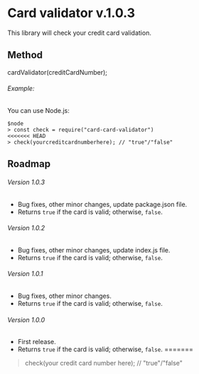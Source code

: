 # Card validator v.1.0.3

This library will check your credit card validation.

## Method

cardValidator(creditCardNumber);

###### Example:

You can use Node.js:

```
$node
> const check = require("card-card-validator")
<<<<<<< HEAD
> check(yourcreditcardnumberhere); // "true"/"false"
```

## Roadmap

###### Version 1.0.3

* Bug fixes, other minor changes, update package.json file.
* Returns ```true``` if the card is valid; otherwise, ```false```.


###### Version 1.0.2

* Bug fixes, other minor changes, update index.js file.
* Returns ```true``` if the card is valid; otherwise, ```false```.


###### Version 1.0.1

* Bug fixes, other minor changes.
* Returns ```true``` if the card is valid; otherwise, ```false```.

###### Version 1.0.0

* First release.
* Returns ```true``` if the card is valid; otherwise, ```false```.
=======
> check(your credit card number here); // "true"/"false"
```
